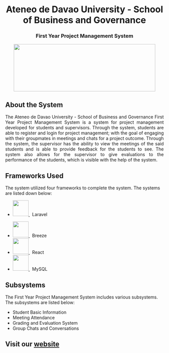 <h1 align="center">
  <br>
	Ateneo de Davao University - School of Business and Governance
</h1>

<h3 align="center">
	First Year Project Management System
  <br>
</h3>

<div align="center">
	<a href="http://sbg.addu.edu.ph">
		<img src="http://sbg.addu.edu.ph/wp-content/uploads/2020/06/download_sbg_ADDU_logo_condensed_fullcolor.jpg" width="450" height="150">
	</a>
</div>

## About the System

<div align="justify">
	The Ateneo de Davao University - School of Business and Governance First Year Project Management System is a system for project management developed for students and supervisors. Through the system, students are able to register and login for project management; with the goal of engaging with their groupmates in meetings and chats for a project outcome. Through the system, the supervisor has the ability to view the meetings of the said students and is able to provide feedback for the students to see. The system also allows for the supervisor to give evaluations to the performance of the students, which is visible with the help of the system.
</div>

## Frameworks Used

The system utilized four frameworks to complete the system. The systems are listed down below:

* <p> <a href="https://laravel.com">
		<img src="https://upload.wikimedia.org/wikipedia/commons/thumb/9/9a/Laravel.svg/985px-Laravel.svg.png" width="50" height="50">
	</a>
	&nbsp; Laravel
* <a href="breeze.github.io/doc-js/">
		<img src="https://avatars.githubusercontent.com/u/6954821?s=280&v=4" width="50" height="50">
	</a>
	&nbsp; Breeze
* <a href="https://reactjs.org">
		<img src="https://upload.wikimedia.org/wikipedia/commons/thumb/a/a7/React-icon.svg/1200px-React-icon.svg.png" width="50" height="50">
	</a>
	&nbsp; React
* <a href="https://www.mysql.com">
		<img src="https://cdn-icons-png.flaticon.com/512/5968/5968313.png" width="50" height="50">
	</a>
	&nbsp; MySQL
</p>

## Subsystems

The First Year Project Management System includes various subsystems. The subsystems are listed below:

* Student Basic Information
* Meeting Attendance
* Grading and Evaluation System
* Group Chats and Conversations

## Visit our [website](http://sbg.addu.edu.ph)
